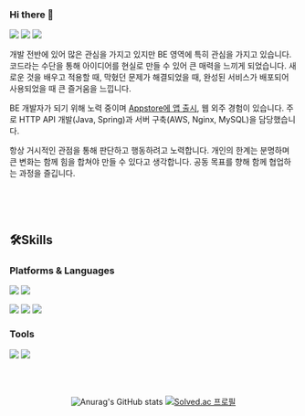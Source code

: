 ### Hi there 👋
<p>
<a href="https://cyns967.tistory.com/" target="_blank"><img src="https://img.shields.io/badge/BLOG-000000?style=flat-square&logo=Tistory&logoColor=white"/></a>
<a href="https://www.notion.so/Resume-4da0bc4d054d4d29be5539a920664296?pvs=4" target="_blank"><img src="https://img.shields.io/badge/PORTFOLIO-000000?style=flat-square&logo=Notion&logoColor=white"/></a>
<a href="mailto:0607yeonsoo@gmail.com" target="_blank"><img src="https://img.shields.io/badge/Mail-EA4335?style=flat-square&logo=Google&logoColor=white"/></a>
</p>

<p>
개발 전반에 있어 많은 관심을 가지고 있지만 BE 영역에 특히 관심을 가지고 있습니다. 코드라는 수단을 통해 아이디어를 현실로 만들 수 있어 큰 매력을 느끼게 되었습니다. 새로운 것을 배우고 적용할 때, 막혔던 문제가 해결되었을 때, 완성된 서비스가 배포되어 사용되었을 때 큰 즐거움을 느낍니다.

BE 개발자가 되기 위해 노력 중이며 [Appstore에 앱 출시](https://apps.apple.com/kr/app/careeix/id6444019977?l=kr), 웹 외주 경험이 있습니다. 주로 HTTP API 개발(Java, Spring)과 서버 구축(AWS, Nginx, MySQL)을 담당했습니다.

항상 거시적인 관점을 통해 판단하고 행동하려고 노력합니다. 개인의 한계는 분명하며 큰 변화는 함께 힘을 합쳐야 만들 수 있다고 생각합니다. 공동 목표를 향해 함께 협업하는 과정을 즐깁니다.

##
</p>

<br></br>
  

## 🛠Skills
### Platforms & Languages
<p>
<img src="https://img.shields.io/badge/SPRING-6DB33F?style=flat&logo=Spring&logoColor=white"/>
<img src="https://img.shields.io/badge/Amazon AWS-232F3E?style=flat&logo=Amazon AWS&logoColor=FF9900"/>
</p><p>
<img src="https://img.shields.io/badge/Java-orange?style=flat&logo=Java&logoColor=white"/>
<img src="https://img.shields.io/badge/Python-3776AB?style=flat&logo=Python&logoColor=white"/>
<img src="https://img.shields.io/badge/MySQL-4479A1?style=flat&logo=MySQL&logoColor=white"/>
</p>

### Tools
<p>
<img src="https://img.shields.io/badge/Git-F05032?style=flat&logo=Git&logoColor=white"/>
<img src="https://img.shields.io/badge/IntelliJ IDEA-000000?style=flat&logo=IntelliJ IDEA&logoColor=white"/>
</p>

<br></br>
<div align=center>

![Anurag's GitHub stats](https://github-readme-stats.vercel.app/api?username=yawnsoo&show_icons=true&theme=github_dark)
[![Solved.ac 프로필](http://mazassumnida.wtf/api/v2/generate_badge?boj=0607cys)](https://solved.ac/0607cys)
 
</div>
<!--
**yawnsoo/yawnsoo** is a ✨ _special_ ✨ repository because its `README.md` (this file) appears on your GitHub profile.

Here are some ideas to get you started:

- 🔭 I’m currently working on ...
- 🌱 I’m currently learning ...
- 👯 I’m looking to collaborate on ...
- 🤔 I’m looking for help with ...
- 💬 Ask me about ...
- 📫 How to reach me: ...
- 😄 Pronouns: ...
- ⚡ Fun fact: ...
-->
